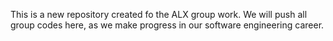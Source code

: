 This is a new repository created fo the ALX group work.
We will push all group codes here, as we make progress in our software engineering career.

